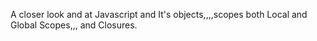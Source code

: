 A closer look and at Javascript and It's objects,,,,scopes both Local and Global Scopes,,, and Closures.
